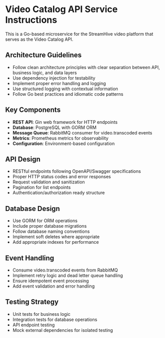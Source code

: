 <!-- Use this file to provide workspace-specific custom instructions to Copilot. For more details, visit https://code.visualstudio.com/docs/copilot/copilot-customization#_use-a-githubcopilotinstructionsmd-file -->

# Video Catalog API Service Instructions

This is a Go-based microservice for the StreamHive video platform that serves as the Video Catalog API.

## Architecture Guidelines
- Follow clean architecture principles with clear separation between API, business logic, and data layers
- Use dependency injection for testability
- Implement proper error handling and logging
- Use structured logging with contextual information
- Follow Go best practices and idiomatic code patterns

## Key Components
- **REST API**: Gin web framework for HTTP endpoints
- **Database**: PostgreSQL with GORM ORM
- **Message Queue**: RabbitMQ consumer for video.transcoded events
- **Metrics**: Prometheus metrics for observability
- **Configuration**: Environment-based configuration

## API Design
- RESTful endpoints following OpenAPI/Swagger specifications
- Proper HTTP status codes and error responses
- Request validation and sanitization
- Pagination for list endpoints
- Authentication/authorization ready structure

## Database Design
- Use GORM for ORM operations
- Include proper database migrations
- Follow database naming conventions
- Implement soft deletes where appropriate
- Add appropriate indexes for performance

## Event Handling
- Consume video.transcoded events from RabbitMQ
- Implement retry logic and dead letter queue handling
- Ensure idempotent event processing
- Add event validation and error handling

## Testing Strategy
- Unit tests for business logic
- Integration tests for database operations
- API endpoint testing
- Mock external dependencies for isolated testing
